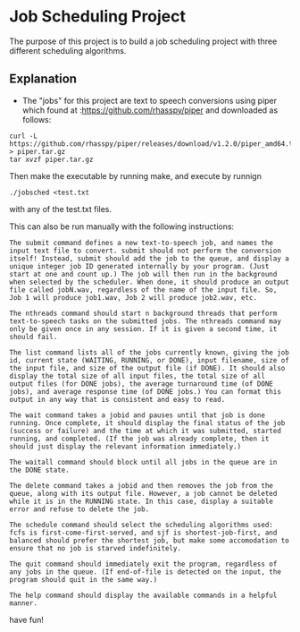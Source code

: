 # Job Scheduling Project
The purpose of this project is to build a job scheduling project with three different scheduling algorithms. 

## Explanation
- The "jobs" for this project are text to speech conversions using piper which found at :https://github.com/rhasspy/piper and downloaded as follows:

``` 
curl -L https://github.com/rhasspy/piper/releases/download/v1.2.0/piper_amd64.tar.gz > piper.tar.gz
tar xvzf piper.tar.gz
```

Then make the executable by running make, and execute by runnign 
```
./jobsched <test.txt
``` 
with any of the test.txt files. 

This can also be run manually with the following instructions:
```
The submit command defines a new text-to-speech job, and names the input text file to convert. submit should not perform the conversion itself! Instead, submit should add the job to the queue, and display a unique integer job ID generated internally by your program. (Just start at one and count up.) The job will then run in the background when selected by the scheduler. When done, it should produce an output file called jobN.wav, regardless of the name of the input file. So, Job 1 will produce job1.wav, Job 2 will produce job2.wav, etc.

The nthreads command should start n background threads that perform text-to-speech tasks on the submitted jobs. The nthreads command may only be given once in any session. If it is given a second time, it should fail.

The list command lists all of the jobs currently known, giving the job id, current state (WAITING, RUNNING, or DONE), input filename, size of the input file, and size of the output file (if DONE). It should also display the total size of all input files, the total size of all output files (for DONE jobs), the average turnaround time (of DONE jobs), and average response time (of DONE jobs.) You can format this output in any way that is consistent and easy to read.

The wait command takes a jobid and pauses until that job is done running. Once complete, it should display the final status of the job (success or failure) and the time at which it was submitted, started running, and completed. (If the job was already complete, then it should just display the relevant information immediately.)

The waitall command should block until all jobs in the queue are in the DONE state.

The delete command takes a jobid and then removes the job from the queue, along with its output file. However, a job cannot be deleted while it is in the RUNNING state. In this case, display a suitable error and refuse to delete the job.

The schedule command should select the scheduling algorithms used: fcfs is first-come-first-served, and sjf is shortest-job-first, and balanced should prefer the shortest job, but make some accomodation to ensure that no job is starved indefinitely.

The quit command should immediately exit the program, regardless of any jobs in the queue. (If end-of-file is detected on the input, the program should quit in the same way.)

The help command should display the available commands in a helpful manner.
```

have fun! 